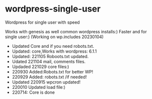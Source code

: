 # wordpress-single-user
Wordpress for single user with speed

Works with genesis as well common wordpress installs:)
Faster and for single user:)  (Working on wp.includes 20230104)

* Updated Core and if you need robots.txt.
* Updated: core,Works with wordpress: 6.1.1
* Updated: 221105 Roboots.txt updated.
* Udated 221104 mail, comments files.
* Updaded 221029 core files:)
* 220930 Added:Robots.txt for better WP!
* 220929 Added: robots.txt /if needed!
* Updated 220915  wpcron updated!
* 220010 Updated load file:)
* 220714: Core is done
